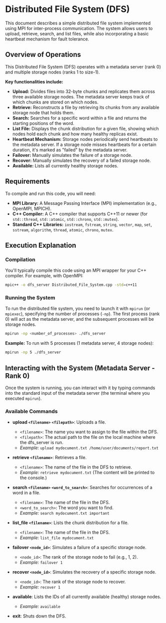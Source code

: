 # Distributed File System (DFS)

This document describes a simple distributed file system implemented using MPI for inter-process communication. The system allows users to upload, retrieve, search, and list files, while also incorporating a basic heartbeat mechanism for fault tolerance.

## Overview of Operations

This Distributed File System (DFS) operates with a metadata server (rank 0) and multiple storage nodes (ranks 1 to size-1).

**Key functionalities include:**

- **Upload:** Divides files into 32-byte chunks and replicates them across three available storage nodes. The metadata server keeps track of which chunks are stored on which nodes.
- **Retrieve:** Reconstructs a file by retrieving its chunks from any available storage node that holds them.
- **Search:** Searches for a specific word within a file and returns the starting positions of the word.
- **List File:** Displays the chunk distribution for a given file, showing which nodes hold each chunk and how many healthy replicas exist.
- **Heartbeat Mechanism:** Storage nodes periodically send heartbeats to the metadata server. If a storage node misses heartbeats for a certain duration, it's marked as "failed" by the metadata server.
- **Failover:** Manually simulates the failure of a storage node.
- **Recover:** Manually simulates the recovery of a failed storage node.
- **Available:** Lists all currently healthy storage nodes.

## Requirements

To compile and run this code, you will need:

- **MPI Library:** A Message Passing Interface (MPI) implementation (e.g., OpenMPI, MPICH).
- **C++ Compiler:** A C++ compiler that supports C++11 or newer (for `std::thread`, `std::atomic`, `std::chrono`, `std::mutex`).
- **Standard C++ Libraries:** `iostream`, `fstream`, `string`, `vector`, `map`, `set`, `sstream`, `algorithm`, `thread`, `atomic`, `chrono`, `mutex`.

## Execution Explanation

### Compilation

You'll typically compile this code using an MPI wrapper for your C++ compiler. For example, with OpenMPI:

```sh
mpic++ -o dfs_server Distributed_File_System.cpp -std=c++11
```


### Running the System

To run the distributed file system, you need to launch it with `mpirun` (or `mpiexec`), specifying the number of processes (`-np`). The first process (rank 0) will act as the metadata server, and the subsequent processes will be storage nodes.

```sh
mpirun -np <number_of_processes> ./dfs_server
```

**Example:** To run with 5 processes (1 metadata server, 4 storage nodes):

```sh
mpirun -np 5 ./dfs_server
```

## Interacting with the System (Metadata Server - Rank 0)

Once the system is running, you can interact with it by typing commands into the standard input of the metadata server (the terminal where you executed `mpirun`).

### Available Commands

- **upload `<filename>` `<filepath>`**: Uploads a file.
    - `<filename>`: The name you want to assign to the file within the DFS.
    - `<filepath>`: The actual path to the file on the local machine where the dfs_server is run.
    - *Example:* `upload mydocument.txt /home/user/documents/report.txt`

- **retrieve `<filename>`**: Retrieves a file.
    - `<filename>`: The name of the file in the DFS to retrieve.
    - *Example:* `retrieve mydocument.txt` (The content will be printed to the console.)

- **search `<filename>` `<word_to_search>`**: Searches for occurrences of a word in a file.
    - `<filename>`: The name of the file in the DFS.
    - `<word_to_search>`: The word you want to find.
    - *Example:* `search mydocument.txt important`

- **list_file `<filename>`**: Lists the chunk distribution for a file.
    - `<filename>`: The name of the file in the DFS.
    - *Example:* `list_file mydocument.txt`

- **failover `<node_id>`**: Simulates a failure of a specific storage node.
    - `<node_id>`: The rank of the storage node to fail (e.g., 1, 2).
    - *Example:* `failover 1`

- **recover `<node_id>`**: Simulates the recovery of a specific storage node.
    - `<node_id>`: The rank of the storage node to recover.
    - *Example:* `recover 1`

- **available**: Lists the IDs of all currently available (healthy) storage nodes.
    - *Example:* `available`

- **exit**: Shuts down the DFS.
